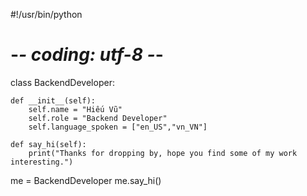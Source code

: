 #!/usr/bin/python
# -*- coding: utf-8 -*-


class BackendDeveloper:

    def __init__(self):
        self.name = "Hiếu Vũ"
        self.role = "Backend Developer"
        self.language_spoken = ["en_US","vn_VN"]

    def say_hi(self):
        print("Thanks for dropping by, hope you find some of my work interesting.")


me = BackendDeveloper
me.say_hi()

<!--
**hieuvu-995/hieuvu-995** is a ✨ _special_ ✨ repository because its `README.md` (this file) appears on your GitHub profile.

Here are some ideas to get you started:

- 🔭 I’m currently working on Hanoi
- 🌱 I’m currently learning Backend programming with Python
- 👯 I’m looking to collaborate on Hanoi
- 🤔 I’m looking for help with ...
- 💬 Ask me about ...
- 📫 How to reach me: ...
- 😄 Pronouns: ...
- ⚡ Fun fact: ...
-->
